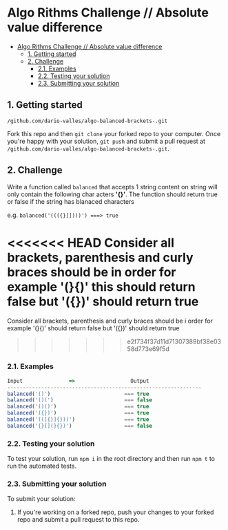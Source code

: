 # Algo Rithms Challenge // Absolute value difference

- [Algo Rithms Challenge // Absolute value difference](#algo-rithms-challenge--absolute-value-difference)
  - [1. Getting started](#1-getting-started)
  - [2. Challenge](#2-challenge)
    - [2.1. Examples](#21-examples)
    - [2.2. Testing your solution](#22-testing-your-solution)
    - [2.3. Submitting your solution](#23-submitting-your-solution)

## 1. Getting started
  `/github.com/dario-valles/algo-balanced-brackets-.git`

Fork this repo and then `git clone` your forked repo to your computer.
Once you're happy with your solution, `git push` and submit a pull request at
`/github.com/dario-valles/algo-balanced-brackets-.git`.

## 2. Challenge
Write a function called `balanced` that accepts 1 string content on string will only contain the following char acters **'{}[]()'**.  The function should return true or false if the string has blanaced characters

e.g. `balanced('((({}[])))') ===> true`

<<<<<<< HEAD
Consider all brackets, parenthesis and curly braces should be in order for example '(}{)' this should return false but '({})' should return true
=======
Consider all brackets, parenthesis and curly braces should be i order for example '(}{)' should return false but '({})' should return true
>>>>>>> e2f734f37d11d71307389bf38e0358d773e69f5d


### 2.1. Examples

```js
Input               =>                  Output
---------------------------------------------------------------
balanced('()')                        === true
balanced('()(')                       === false
balanced('()()')                      === true 
balanced('({})')                      === true
balanced('(([{}]{}))')                === true
balanced('{}[](}{})')                 === false
```

### 2.2. Testing your solution
To test your solution, run `npm i` in the root directory
and then run `npm t` to run the automated tests.

### 2.3. Submitting your solution

To submit your solution:

1. If you're working on a forked repo, push your changes to your forked repo and submit a pull request to this repo.
